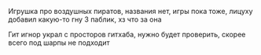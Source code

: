 Игрушка про воздушных пиратов, названия нет, игры пока тоже, лицуху добавил какую-то гну 3 паблик, хз что за она

Гит игнор украл с просторов гитхаба, нужно будет проверить, скорее всего под шарпы не подходит
